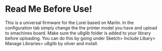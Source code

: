 # Read Me Before Use! 

This is a universal firmware for the Lorei based on Marlin. In the configuration tab simply change the the printer model you have and upload to xmachines board. Make sure the u8glib folder is added to your library before uploading. You can do this by going under Sketch> Include Libary> Manage Libraries> u8glib by oliver and install.
